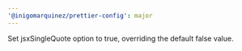 ```yaml
---
'@inigomarquinez/prettier-config': major
---
```


Set jsxSingleQuote option to true, overriding the default false value.
